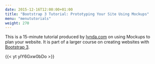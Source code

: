 ```yaml
---
date: 2015-12-16T12:00:00+01:00
title: "Bootstrap 3 Tutorial: Prototyping Your Site Using Mockups"
menu: "menututorials"
weight: 270
---
```


This is a 15-minute tutorial produced by [lynda.com](http://www.lynda.com/) on using Mockups to plan your website. It is part of a larger course on creating websites with [Bootstrap 3](http://getbootstrap.com/).

{{< yt ylY6Gxw0bDo >}}